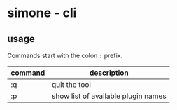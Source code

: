 # simone - cli

## usage

Commands start with the colon `:` prefix.

| command | description
|-|-
|:q| quit the tool
|:p| show list of available plugin names